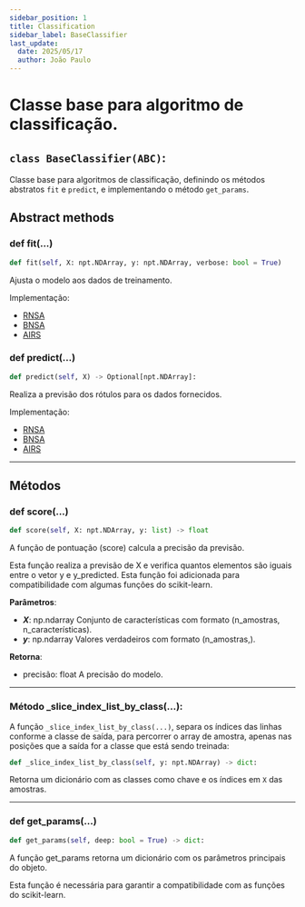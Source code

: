 ```yaml
---
sidebar_position: 1
title: Classification
sidebar_label: BaseClassifier
last_update:
  date: 2025/05/17
  author: João Paulo
---
```


# Classe base para algoritmo de classificação.

## ``class BaseClassifier(ABC)``:

Classe base para algoritmos de classificação, definindo os métodos abstratos ``fit`` e ``predict``, e implementando o método ``get_params``.

## Abstract methods


### def fit(...)

```python
def fit(self, X: npt.NDArray, y: npt.NDArray, verbose: bool = True)
```

Ajusta o modelo aos dados de treinamento.

Implementação:

- [RNSA](/docs/aisp-techniques/negative-selection/rnsa#Função-fit)
- [BNSA](/docs/aisp-techniques/negative-selection/bnsa#Função-fit)
- [AIRS](/docs/aisp-techniques/clonal-selection-algorithms/airs/#Método-fit)

### def predict(...)

```python
def predict(self, X) -> Optional[npt.NDArray]:
```

Realiza a previsão dos rótulos para os dados fornecidos.

Implementação:

- [RNSA](/docs/aisp-techniques/negative-selection/rnsa#Função-predict)
- [BNSA](/docs/aisp-techniques/negative-selection/bnsa#Função-predict)
- [AIRS](/docs/aisp-techniques/clonal-selection-algorithms/airs/#Método-predict)

---

## Métodos

### def score(...)

```python
def score(self, X: npt.NDArray, y: list) -> float
```

A função de pontuação (score) calcula a precisão da previsão.

Esta função realiza a previsão de X e verifica quantos elementos são iguais entre o vetor y e y_predicted. 
Esta função foi adicionada para compatibilidade com algumas funções do scikit-learn.

**Parâmetros**:
+ ***X***: np.ndarray
    Conjunto de características com formato (n_amostras, n_características).
+ ***y***: np.ndarray
    Valores verdadeiros com formato (n_amostras,).

**Retorna**:

+ precisão: float
    A precisão do modelo.

---

### Método _slice_index_list_by_class(...):

A função ``_slice_index_list_by_class(...)``, separa os índices das linhas conforme a classe de saída, para percorrer o array de amostra, apenas nas posições que a saída for a classe que está sendo treinada:

```python
def _slice_index_list_by_class(self, y: npt.NDArray) -> dict:
```

Retorna um dicionário com as classes como chave e os índices em ``X`` das amostras.

---

### def get_params(...)

```python
def get_params(self, deep: bool = True) -> dict:
```
A função get_params retorna um dicionário com os parâmetros principais do objeto.

Esta função é necessária para garantir a compatibilidade com as funções do scikit-learn.
